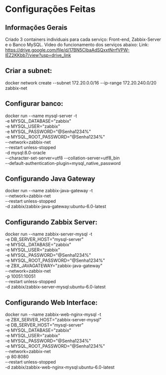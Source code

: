 # Configurações Feitas

## Informações Gerais
Criado 3 containers individuais para cada serviço: Front-end, Zabbix-Server e o Banco MySQL.
Video do funcionamento dos serviços abaixo: 
Link: https://drive.google.com/file/d/17BN5ClbaAdSQxxtNrrfVPW-lEZ2KKbb7/view?usp=drive_link

## Criar a subnet: 
docker network create --subnet 172.20.0.0/16 --ip-range 172.20.240.0/20 zabbix-net

## Configurar banco: 
docker run --name mysql-server -t \
      -e MYSQL_DATABASE="zabbix" \
      -e MYSQL_USER="zabbix" \
      -e MYSQL_PASSWORD="@Senha1234%" \
      -e MYSQL_ROOT_PASSWORD="@Senha1234%" \
      --network=zabbix-net \
      --restart unless-stopped \
      -d mysql:8.0-oracle \
      --character-set-server=utf8 --collation-server=utf8_bin \
      --default-authentication-plugin=mysql_native_password

## Configurando Java Gateway      
docker run --name zabbix-java-gateway -t \
      --network=zabbix-net \
      --restart unless-stopped \
      -d zabbix/zabbix-java-gateway:ubuntu-6.0-latest
      
## Configurando Zabbix Server: 
docker run --name zabbix-server-mysql -t \
      -e DB_SERVER_HOST="mysql-server" \
      -e MYSQL_DATABASE="zabbix" \
      -e MYSQL_USER="zabbix" \
      -e MYSQL_PASSWORD="@Senha1234%" \
      -e MYSQL_ROOT_PASSWORD="@Senha1234%" \
      -e ZBX_JAVAGATEWAY="zabbix-java-gateway" \
      --network=zabbix-net \
      -p 10051:10051 \
      --restart unless-stopped \
      -d zabbix/zabbix-server-mysql:ubuntu-6.0-latest

      
## Configurando Web Interface: 
docker run --name zabbix-web-nginx-mysql -t \
      -e ZBX_SERVER_HOST="zabbix-server-mysql" \
      -e DB_SERVER_HOST="mysql-server" \
      -e MYSQL_DATABASE="zabbix" \
      -e MYSQL_USER="zabbix" \
      -e MYSQL_PASSWORD="@Senha1234%" \
      -e MYSQL_ROOT_PASSWORD="@Senha1234%" \
      --network=zabbix-net \
      -p 80:8080 \
      --restart unless-stopped \
      -d zabbix/zabbix-web-nginx-mysql:ubuntu-6.0-latest
      
